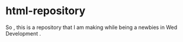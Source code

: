 # html-repository
So , this is a repository that I am making while being a newbies in Wed Development .
